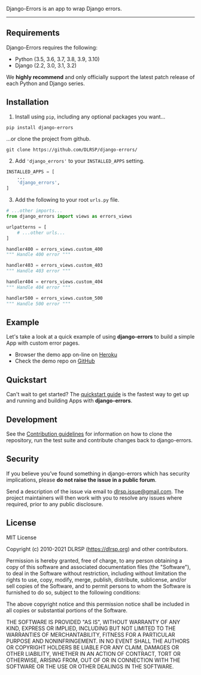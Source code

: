 Django-Errors is an app to wrap Django errors.

---

## Requirements

Django-Errors requires the following:

* Python (3.5, 3.6, 3.7, 3.8, 3.9, 3.10)
* Django (2.2, 3.0, 3.1, 3.2)

We **highly recommend** and only officially support the latest patch release of each Python and Django series.


## Installation

1. Install using `pip`, including any optional packages you want...

``` shell
pip install django-errors
```

...or clone the project from github.

``` shell
git clone https://github.com/DLRSP/django-errors/
```

2. Add `'django_errors'` to your `INSTALLED_APPS` setting.

``` python title="settings.py"
INSTALLED_APPS = [
    ...
    'django_errors',
]
```

3. Add the following to your root `urls.py` file.

``` python title="urls.py"
# ...other imports...
from django_errors import views as errors_views

urlpatterns = [
    # ...other urls...
]

handler400 = errors_views.custom_400
""" Handle 400 error """

handler403 = errors_views.custom_403
""" Handle 403 error """

handler404 = errors_views.custom_404
""" Handle 404 error """

handler500 = errors_views.custom_500
""" Handle 500 error """
```

## Example

Let's take a look at a quick example of using **django-errors** to build a simple App with custom error pages.

* Browser the demo app on-line on [Heroku][sandbox]
* Check the demo repo on [GitHub][github-demo]

## Quickstart

Can't wait to get started? The [quickstart guide][quickstart] is the fastest way to get up and running and building Apps with **django-errors**.

## Development

See the [Contribution guidelines][contributing] for information on how to clone  the repository, run the test suite and contribute changes back to django-errors.

## Security

If you believe you’ve found something in django-errors which has security implications, please **do not raise the issue in a public forum**.

Send a description of the issue via email to [dlrsp.issue@gmail.com][security-mail].  The project maintainers will then work with you to resolve any issues where required, prior to any public disclosure.

## License

MIT License

Copyright (c) 2010-2021 DLRSP (https://dlrsp.org) and other contributors.

Permission is hereby granted, free of charge, to any person obtaining a copy
of this software and associated documentation files (the "Software"), to deal
in the Software without restriction, including without limitation the rights
to use, copy, modify, merge, publish, distribute, sublicense, and/or sell
copies of the Software, and to permit persons to whom the Software is
furnished to do so, subject to the following conditions:

The above copyright notice and this permission notice shall be included in all
copies or substantial portions of the Software.

THE SOFTWARE IS PROVIDED "AS IS", WITHOUT WARRANTY OF ANY KIND, EXPRESS OR
IMPLIED, INCLUDING BUT NOT LIMITED TO THE WARRANTIES OF MERCHANTABILITY,
FITNESS FOR A PARTICULAR PURPOSE AND NONINFRINGEMENT. IN NO EVENT SHALL THE
AUTHORS OR COPYRIGHT HOLDERS BE LIABLE FOR ANY CLAIM, DAMAGES OR OTHER
LIABILITY, WHETHER IN AN ACTION OF CONTRACT, TORT OR OTHERWISE, ARISING FROM,
OUT OF OR IN CONNECTION WITH THE SOFTWARE OR THE USE OR OTHER DEALINGS IN THE
SOFTWARE.

[index]: .
[sandbox]: https://django-errors.herokuapp.com/
[github-demo]: https://github.com/DLRSP/example/tree/django-errors

[quickstart]: tutorial/quickstart.md

[contributing]: community/contributing.md

[security-mail]: mailto:dlrsp.issue@gmail.com
